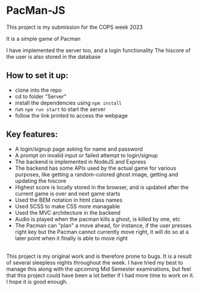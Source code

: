 # PacMan-JS

This project is my submission for the COPS week 2023

It is a simple game of Pacman

I have implemented the server too, and a login functionality 
The hiscore of the user is also stored in the database


## How to set it up:
* clone into the repo
* cd to folder "Server"
* install the dependencies using `npm install`
* run `npm run start` to start the server
* follow the link printed to access the webpage

## Key features:
* A login/signup page asking for name and password
* A prompt on invalid input or failed attempt to login/signup
* The backend is implemented in NodeJS and Express
* The backend has some APIs used by the actual game for various purposes, like getting a random-colored ghost image, getting and updating the hiscore
* Highest score is locally stored in the browser, and is updated after the current game is over and next game starts
* Used the BEM notation in html class names
* Used SCSS to make CSS more managable
* Used the MVC architecture in the backend
* Audio is played when the pacman kills a ghost, is killed by one, etc
* The Pacman can "plan" a move ahead, for instance, if the user presses right key but the Pacman cannot currently move right, it will do so at a later point when it finally is able to move right


<br>
This project is my original work and is therefore prone to bugs. It is a result of several sleepless nights throughout the week. I have tried my best to manage this along with the upcoming Mid Semester examinations, but feel that this project could have been a lot better if I had more time to work on it. 
<br>
I hope it is good enough.